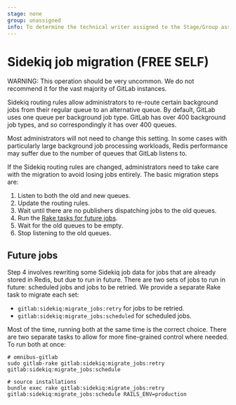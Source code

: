 ```yaml
---
stage: none
group: unassigned
info: To determine the technical writer assigned to the Stage/Group associated with this page, see https://about.gitlab.com/handbook/engineering/ux/technical-writing/#assignments
---
```


# Sidekiq job migration **(FREE SELF)**

WARNING:
This operation should be very uncommon. We do not recommend it for the vast majority of GitLab instances.

Sidekiq routing rules allow administrators to re-route certain background jobs from their regular queue to an alternative queue. By default, GitLab uses one queue per background job type. GitLab has over 400 background job types, and so correspondingly it has over 400 queues.

Most administrators will not need to change this setting. In some cases with particularly large background job processing workloads, Redis performance may suffer due to the number of queues that GitLab listens to.

If the Sidekiq routing rules are changed, administrators need to take care with the migration to avoid losing jobs entirely. The basic migration steps are:

1. Listen to both the old and new queues.
1. Update the routing rules.
1. Wait until there are no publishers dispatching jobs to the old queues.
1. Run the [Rake tasks for future jobs](#future-jobs).
1. Wait for the old queues to be empty.
1. Stop listening to the old queues.

## Future jobs

Step 4 involves rewriting some Sidekiq job data for jobs that are already stored in Redis, but due to run in future. There are two sets of jobs to run in future: scheduled jobs and jobs to be retried. We provide a separate Rake task to migrate each set:

- `gitlab:sidekiq:migrate_jobs:retry` for jobs to be retried.
- `gitlab:sidekiq:migrate_jobs:scheduled` for scheduled jobs.

Most of the time, running both at the same time is the correct choice. There are two separate tasks to allow for more fine-grained control where needed. To run both at once:

```shell
# omnibus-gitlab
sudo gitlab-rake gitlab:sidekiq:migrate_jobs:retry gitlab:sidekiq:migrate_jobs:schedule

# source installations
bundle exec rake gitlab:sidekiq:migrate_jobs:retry gitlab:sidekiq:migrate_jobs:schedule RAILS_ENV=production
```
